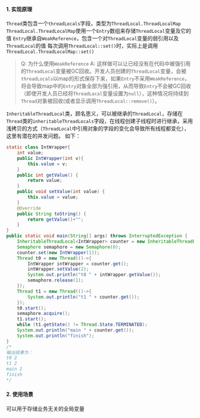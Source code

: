 #### 1. 实现原理
`Thread`类包含一个`threadLocals`字段，类型为`ThreadLocal.ThreadLocalMap`
`ThreadLocal.ThreadLocalMap`使用一个`Entry`数组来存储`ThreadLocal`变量及它的值
`Entry`继承自`WeakReference`，包含一个对`ThreadLocal`变量的弱引用以及`ThreadLocal`的值
每次调用`ThreadLocal::set()`时，实际上是调用`ThreadLocal.ThreadLocalMap::set()`

> Q: 为什么使用`WeakReference`
> A: 这样做可以让已经没有在代码中被强引用的`ThreadLocal`变量被GC回收。开发人员创建的`ThreadLocal`变量，会被`threadLocals`以map的形式保存下来，如果`Entry`不采用`WeakReference`，将会导致map中的`Entry`对象全部为强引用，从而导致`Entry`不会被GC回收（即使开发人员已经将`ThreadLocal`变量设置为`null`），这种情况将持续到`Thread`对象被回收(或者显示调用`ThreadLocal::remove()`）。

`InheritableThreadLocal`类，顾名思义，可以被继承的`ThreadLocal`，存储在`Thread`类的`inheritableThreadLocals`字段，在线程创建子线程时进行继承，采用浅拷贝的方式（`ThreadLocal`中引用对象的字段的变化会导致所有线程都变化），这里有潜在的并发问题。
如下：
```java
static class IntWrapper{
    int value;
    public IntWrapper(int v){
        this.value = v;
    }
    public int getValue() {
        return value;
    }
    public void setValue(int value) {
        this.value = value;
    }
    @Override
    public String toString() {
        return getValue()+"";
    }
}
public static void main(String[] args) throws InterruptedException {
    InheritableThreadLocal<IntWrapper> counter = new InheritableThreadLocal<>();
    Semaphore semaphore = new Semaphore(0);
    counter.set(new IntWrapper(1));
    Thread t0 = new Thread(()->{
        IntWrapper intWrapper = counter.get();
        intWrapper.setValue(2);
        System.out.println("t0 " + intWrapper.getValue());
        semaphore.release(1);
    });
    Thread t1 = new Thread(()->{
        System.out.println("t1 " + counter.get());
    });
    t0.start();
    semaphore.acquire();
    t1.start();
    while (t1.getState() != Thread.State.TERMINATED);
    System.out.println("main " + counter.get());
    System.out.println("finish");
}
/*
输出结果为：
t0 2
t1 2
main 2
finish
*/
```


#### 2. 使用场景
可以用于存储业务无关的全局变量